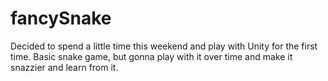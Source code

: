 # fancySnake
Decided to spend a little time this weekend and play with Unity for the first time. Basic snake game, but gonna play with it over time and make it snazzier and learn from it.
